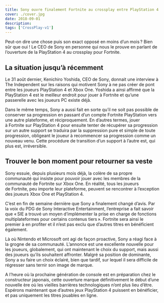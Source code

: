 ```yaml
---
title: Sony ouvre finalement Fortnite au crossplay entre PlayStation 4 et Xbox One
cover: ./cover.jpg
date: 2018-09-01
description: 
tags: ['CrossPlay-v1']
---
```

Peut-on dire une chose puis son exact opposé en moins d’un mois ? Bien sûr que oui ! Le CEO de Sony en personne qui nous le prouve en parlant de l’ouverture de la PlayStation 4 au crossplay pour Fortnite. 

## La situation jusqu’à récemment
Le 31 août dernier, Kenichiro Yoshida, CEO de Sony, donnait une interview à The Independent sur les raisons qui motivent Sony à ne pas créer de pont entre les joueurs PlayStation 4 et Xbox One. Yoshida a ainsi affirmé que la PlayStation 4 est le meilleur endroit pour jouer à Fortnite et qu’une passerelle avec les joueurs PC existe déjà.

Dans le même temps, Sony a aussi fait en sorte qu’il ne soit pas possible de conserver sa progression en passant d’un compte Fortnite PlayStation vers une autre plateforme, et réciproquement. En d’autres termes, jouer à Fortnite sur PlayStation 4 pour ensuite tenter de récupérer sa progression sur un autre support se traduira par la suppression pure et simple de toute progression, obligeant le joueur à recommencer sa progression comme un nouveau venu. Cette procédure de transition d’un support à l’autre est, qui plus est, irréversible.

## Trouver le bon moment pour retourner sa veste
Sony essuie, depuis plusieurs mois déjà, la colère de sa propre communauté qui insiste pour pouvoir jouer avec les membres de la communauté de Fortnite sur Xbox One. En réalité, tous les joueurs de Fortnite, peu importe leur plateforme, peuvent se rencontrer à l’exception des joueurs Xbox One et PlayStation 4.

C’est en fin de semaine dernière que Sony a finalement changé d’avis. Par la voix du PDG de Sony Interactive Entertainment, l’entreprise a fait savoir que « SIE a trouvé un moyen d’implémenter la prise en charge de fonctions multiplateformes pour certains contenus tiers ». Fortnite sera ainsi le premier à en profiter et il n’est pas exclu que d’autres titres en bénéficient également.

Là où Nintendo et Microsoft ont agi de façon proactive, Sony a réagi face à la grogne de sa communauté. L’annonce est une excellente nouvelle pour les joueurs, globalement, qui ont maintenant le choix du support, mais aussi des joueurs qu’ils souhaitent affronter. Malgré sa position de dominante, Sony a su faire un choix éclairé, bien que tardif, sur lequel il sera difficile de régresser sans ternir son image de marque.

A l’heure où la prochaine génération de console est en préparation chez le constructeur japonais, cette ouverture marque définitivement le début d’une nouvelle ère où les vieilles barrières technologiques n’ont plus lieu d’être. Espérons maintenant que d’autres jeux PlayStation 4 puissent en bénéficier, et pas uniquement les titres jouables en ligne.

